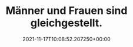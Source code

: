 ---
date: '2021-11-17T10:08:52.207250+00:00'
found_at: '2014-12-06'
found_url: https://www.cosmosdirekt.de/rund-um-vertraege/unisex-tarife-14450/
title: Männer und Frauen sind gleichgestellt.
---